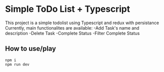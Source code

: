 # Simple ToDo List + Typescript

This project is a simple todolist using Typescript and redux with persistance 
Currently, main functionalites are available:
-Add Task's name and description
-Delete Task
-Complete Status 
-Filter Complete Status

## How to use/play


```
npm i
npm run dev
```

